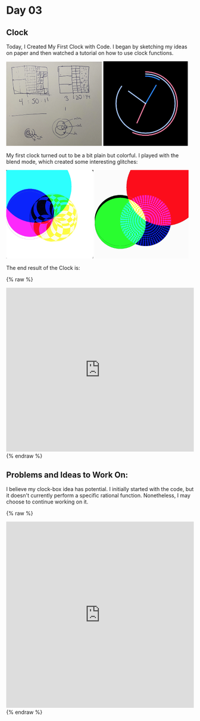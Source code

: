 # Day 03

## Clock

Today, I Created My First Clock with Code.
I began by sketching my ideas on paper and then watched a tutorial on how to use clock functions.

<img src="Day3/content/sketchDay4.webp" alt="drawing" width="51%"/>
<img src="Day3/content/myClock.gif" alt="drawing" width="45%"/>

My first clock turned out to be a bit plain but colorful. I played with the blend mode, which created some interesting glitches:

<img src="Day3/content/glich1.png" alt="drawing" width="46.5%"/>
<img src="Day3/content/glich2.png" alt="drawing" width="50%"/>

The end result of the Clock is:

{% raw %}
<iframe src="https://editor.p5js.org/PerlaH/full/mZvKfVr7a" width="100%" height="440" frameborder="no"></iframe>
{% endraw %}

## Problems and Ideas to Work On:

I believe my clock-box idea has potential. I initially started with the code, but it doesn't currently perform a specific rational function. Nonetheless, I may choose to continue working on it.

{% raw %}
<iframe src="https://editor.p5js.org/PerlaH/full/pa41T2aCg" width="100%" height="500" frameborder="no"></iframe>
{% endraw %}